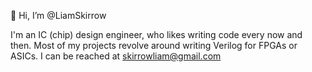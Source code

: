 👋 Hi, I’m @LiamSkirrow
<!-- - 👀 I’m interested in ...
- 🌱 I’m currently learning ...
- 💞️ I’m looking to collaborate on ...
- 📫 How to reach me ...
--->

I'm an IC (chip) design engineer, who likes writing code every now and then. Most of my projects revolve around writing Verilog for FPGAs or ASICs. I can be reached at skirrowliam@gmail.com
